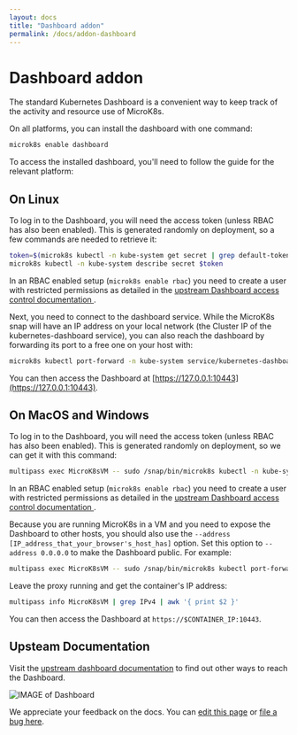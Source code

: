 ```yaml
---
layout: docs
title: "Dashboard addon"
permalink: /docs/addon-dashboard
---
```


# Dashboard addon

The standard Kubernetes Dashboard is a convenient way to keep track of the
activity and resource use of MicroK8s.

On all platforms, you can install the dashboard with one command:

```bash
microk8s enable dashboard
```

To access the installed dashboard, you'll need to follow the guide for the relevant platform:

## On Linux

To log in to the Dashboard, you will need the access token (unless RBAC has
also been enabled). This is generated randomly on deployment, so a few commands
are needed to retrieve it:

```bash
token=$(microk8s kubectl -n kube-system get secret | grep default-token | cut -d " " -f1)
microk8s kubectl -n kube-system describe secret $token
```

In an RBAC enabled setup (`microk8s enable rbac`) you need to create a user with
restricted permissions as detailed in the
[upstream Dashboard access control documentation ][upstream-dashboard].

Next, you need to connect to the dashboard service. While the MicroK8s snap will
have an IP address on your local network (the Cluster IP of the kubernetes-dashboard service),
you can also reach the dashboard by forwarding its port to a free one on your host with:

```bash
microk8s kubectl port-forward -n kube-system service/kubernetes-dashboard 10443:443
```

You can then access the Dashboard at [https://127.0.0.1:10443](https://127.0.0.1:10443).

## On MacOS and Windows

To log in to the Dashboard, you will need the access token (unless RBAC has
also been enabled). This is generated randomly on deployment, so we can get it with this command:

```bash
multipass exec MicroK8sVM -- sudo /snap/bin/microk8s kubectl -n kube-system describe secret $(multipass exec MicroK8sVM -- sudo /snap/bin/microk8s kubectl -n kube-system get secret | grep default-token | cut -d " " -f1)
```

In an RBAC enabled setup (`microk8s enable rbac`) you need to create a user with
restricted permissions as detailed in the
[upstream Dashboard access control documentation ][upstream-dashboard].

Because you are running MicroK8s in a VM and you need to expose the Dashboard to other hosts, you
should also use the `--address [IP_address_that_your_browser's_host_has]` option. Set this option
to `--address 0.0.0.0` to make the Dashboard public. For example:

```bash
multipass exec MicroK8sVM -- sudo /snap/bin/microk8s kubectl port-forward -n kube-system service/kubernetes-dashboard 10443:443 --address 0.0.0.0
```

Leave the proxy running and get the container's IP address:

```bash
multipass info MicroK8sVM | grep IPv4 | awk '{ print $2 }'
```

You can then access the Dashboard at `https://$CONTAINER_IP:10443`.

## Upsteam Documentation

Visit the [upstream dashboard documentation][upstream-access-dashboard] to find out other ways to reach the Dashboard.



![IMAGE of Dashboard](https://assets.ubuntu.com/v1/c9cec03a-ubuntu18.04-microk8s+on+QEMU-KVM_007.png)

[upstream-dashboard]: https://github.com/kubernetes/dashboard/blob/master/docs/user/access-control/README.md#admin-privileges
[upstream-access-dashboard]: https://github.com/kubernetes/dashboard/blob/master/docs/user/accessing-dashboard/1.7.x-and-above.md

<!-- FEEDBACK -->
<div class="p-notification--information">
  <p class="p-notification__response">
    We appreciate your feedback on the docs. You can
    <a href="https://github.com/canonical-web-and-design/microk8s.io/edit/master/docs/addon-dashboard.md" class="p-notification__action">edit this page</a>
    or
    <a href="https://github.com/canonical-web-and-design/microk8s.io/issues/new" class="p-notification__action">file a bug here</a>.
  </p>
</div>
